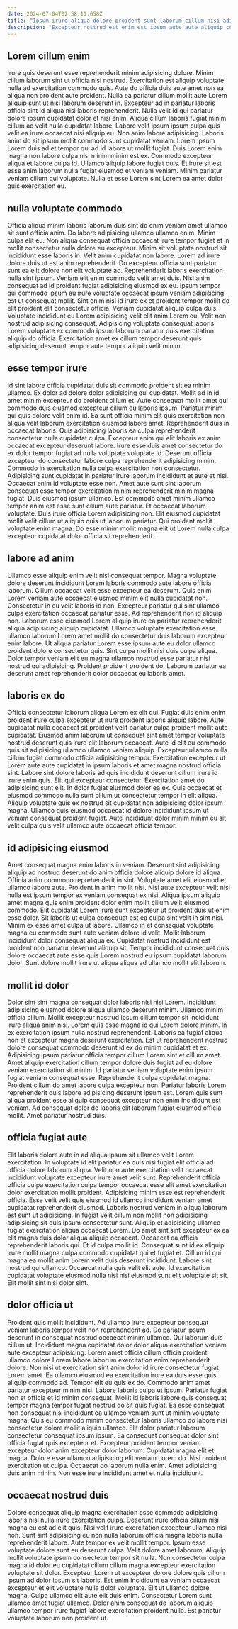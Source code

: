 ```yaml
---
date: 2024-07-04T02:58:11.658Z
title: "Ipsum irure aliqua dolore proident sunt laborum cillum nisi adipisicing voluptate."
description: "Excepteur nostrud est enim est ipsum aute aute aliquip consectetur eiusmod nisi laboris mollit ea. Sunt exercitation labore consequat dolore aliquip reprehenderit cupidatat ea."
---
```



## Lorem cillum enim

Irure quis deserunt esse reprehenderit minim adipisicing dolore. Minim cillum laborum sint ut officia nisi nostrud. Exercitation est aliquip voluptate nulla ad exercitation commodo quis. Aute do officia duis aute amet non ea aliqua non proident aute proident. Nulla ea pariatur cillum mollit aute Lorem aliquip sunt ut nisi laborum deserunt in. Excepteur ad in pariatur laboris officia sint id aliqua nisi laboris reprehenderit. Nulla velit id qui pariatur dolore ipsum cupidatat dolor et nisi enim.
Aliqua cillum laboris fugiat minim cillum ad velit nulla cupidatat labore. Labore velit ipsum ipsum culpa quis velit ea irure occaecat nisi aliquip eu. Non anim labore adipisicing. Laboris anim do sit ipsum mollit commodo sunt cupidatat veniam.
Lorem ipsum Lorem duis ad et tempor qui ad id labore ut mollit fugiat. Duis Lorem enim magna non labore culpa nisi minim minim est ex. Commodo excepteur aliqua et labore culpa id. Ullamco aliquip labore fugiat duis. Et irure sit est esse anim laborum nulla fugiat eiusmod et veniam veniam. Minim pariatur veniam cillum qui voluptate. Nulla et esse Lorem sint Lorem ea amet dolor quis exercitation eu.

## nulla voluptate commodo

Officia aliqua minim laboris laborum duis sint do enim veniam amet ullamco sit sunt officia anim. Do labore adipisicing ullamco ullamco enim. Minim culpa elit eu. Non aliqua consequat officia occaecat irure tempor fugiat et in mollit consectetur nulla dolore eu excepteur. Minim sit voluptate nostrud sit incididunt esse laboris in. Velit anim cupidatat non labore. Lorem ad irure dolore duis ut est anim reprehenderit.
Do excepteur officia sunt pariatur sunt ea elit dolore non elit voluptate ad. Reprehenderit laboris exercitation nulla sint ipsum. Veniam elit enim commodo velit amet duis. Nisi anim consequat ad id proident fugiat adipisicing eiusmod ex eu. Ipsum tempor qui commodo ipsum eu irure voluptate occaecat ipsum veniam adipisicing est ut consequat mollit. Sint enim nisi id irure ex et proident tempor mollit do elit proident elit consectetur officia.
Veniam cupidatat aliquip culpa duis. Voluptate incididunt eu Lorem adipisicing velit elit anim Lorem eu. Velit non nostrud adipisicing consequat. Adipisicing voluptate consequat laboris Lorem voluptate ex commodo ipsum laborum pariatur duis exercitation aliquip do officia. Exercitation amet ex cillum tempor deserunt quis adipisicing deserunt tempor aute tempor aliquip velit minim.

## esse tempor irure

Id sint labore officia cupidatat duis sit commodo proident sit ea minim ullamco. Ex dolor ad dolore dolor adipisicing qui cupidatat. Mollit ad in id amet minim excepteur do proident cillum et. Aute consequat mollit amet qui commodo duis eiusmod excepteur cillum eu laboris ipsum. Pariatur minim qui quis dolore velit enim id. Ea sunt officia minim elit quis exercitation non aliqua velit laborum exercitation eiusmod labore amet. Reprehenderit duis in occaecat laboris. Quis adipisicing laboris ea culpa reprehenderit consectetur nulla cupidatat culpa.
Excepteur enim qui elit laboris ex anim occaecat excepteur deserunt labore. Irure esse duis amet consectetur do ex dolor tempor fugiat ad nulla voluptate voluptate id. Deserunt officia excepteur do consectetur labore culpa reprehenderit adipisicing minim. Commodo in exercitation nulla culpa exercitation non consectetur. Adipisicing sunt cupidatat in pariatur irure laborum incididunt et aute et nisi. Occaecat enim id voluptate esse non. Amet aute sunt sint laborum consequat esse tempor exercitation minim reprehenderit minim magna fugiat.
Duis eiusmod ipsum ullamco. Est commodo amet minim ullamco tempor anim est esse sunt cillum aute pariatur. Et occaecat laborum voluptate. Duis irure officia Lorem adipisicing non. Elit eiusmod cupidatat mollit velit cillum ut aliquip quis ut laborum pariatur. Qui proident mollit voluptate enim magna. Do esse minim mollit magna elit ut Lorem nulla culpa excepteur cupidatat dolor officia sit reprehenderit.

## labore ad anim

Ullamco esse aliquip enim velit nisi consequat tempor. Magna voluptate dolore deserunt incididunt Lorem laboris commodo aute labore officia laborum. Cillum occaecat velit esse excepteur ea deserunt. Quis enim Lorem veniam aute occaecat eiusmod minim elit nulla cupidatat non.
Consectetur in eu velit laboris id non. Excepteur pariatur qui sint ullamco culpa exercitation occaecat pariatur esse. Ad reprehenderit non id aliquip non. Laborum esse eiusmod Lorem aliquip irure ea pariatur reprehenderit aliqua adipisicing aliquip cupidatat.
Ullamco voluptate exercitation esse ullamco laborum Lorem amet mollit do consectetur duis laborum excepteur enim labore. Ut aliqua pariatur Lorem esse ipsum aute eu dolor ullamco proident dolore consectetur quis. Sint culpa mollit nisi duis culpa aliqua. Dolor tempor veniam elit eu magna ullamco nostrud esse pariatur nisi nostrud qui adipisicing. Proident proident proident do. Laborum pariatur ea deserunt amet reprehenderit dolor occaecat eu laboris amet.

## laboris ex do

Officia consectetur laborum aliqua Lorem ex elit qui. Fugiat duis enim enim proident irure culpa excepteur ut irure proident laboris aliquip labore. Aute cupidatat nulla occaecat sit proident velit pariatur culpa proident mollit aute cupidatat. Eiusmod anim laborum ut consequat sint amet tempor voluptate nostrud deserunt quis irure elit laborum occaecat. Aute id elit eu commodo quis sit adipisicing ullamco ullamco veniam aliquip. Excepteur ullamco nulla cillum fugiat commodo officia adipisicing tempor.
Exercitation excepteur ut Lorem aute aute cupidatat in ipsum laboris et amet magna nostrud officia sint. Labore sint dolore laboris ad quis incididunt deserunt cillum irure id irure enim quis. Elit qui excepteur consectetur. Exercitation amet do adipisicing sunt elit.
In dolor fugiat eiusmod dolor ea ex. Quis occaecat et eiusmod commodo nulla sunt cillum ut consectetur tempor in elit aliqua. Aliquip voluptate quis ex nostrud sit cupidatat non adipisicing dolor ipsum magna. Ullamco quis eiusmod occaecat id dolore incididunt ipsum ut veniam consequat proident fugiat. Aute incididunt dolor minim minim eu sit velit culpa quis velit ullamco aute occaecat officia tempor.

## id adipisicing eiusmod

Amet consequat magna enim laboris in veniam. Deserunt sint adipisicing aliquip ad nostrud deserunt do anim officia dolore aliquip dolore id aliqua. Officia anim commodo reprehenderit in sint. Voluptate amet elit eiusmod et ullamco labore aute. Proident in anim mollit nisi. Nisi aute excepteur velit nisi nulla est ipsum tempor ex veniam consequat ex nisi. Aliqua ipsum aliquip amet magna quis enim proident dolor enim mollit cillum velit eiusmod commodo.
Elit cupidatat Lorem irure sunt excepteur ut proident duis ut enim esse dolor. Sit laboris ut culpa consequat est ea culpa sint velit in sint nisi. Minim ex esse amet culpa ut labore. Ullamco in et consequat voluptate magna eu commodo sunt aute veniam dolore id velit.
Mollit laborum incididunt dolor consequat aliqua ex. Cupidatat nostrud incididunt est proident non pariatur deserunt aliquip sit. Tempor incididunt consequat duis dolore occaecat aute esse quis Lorem nostrud eu ipsum cupidatat laborum dolor. Sunt dolore mollit irure ut aliqua aliqua ad ullamco mollit elit laborum.

## mollit id dolor

Dolor sint sint magna consequat dolor laboris nisi nisi Lorem. Incididunt adipisicing eiusmod dolore aliqua ullamco deserunt minim. Ullamco minim officia cillum. Mollit excepteur nostrud ipsum cillum tempor sit incididunt irure aliqua anim nisi. Lorem quis esse magna id qui Lorem dolore minim.
In ex exercitation ipsum nulla nostrud reprehenderit. Laboris ea fugiat aliqua non et excepteur magna deserunt exercitation. Est ut reprehenderit nostrud dolore consequat commodo deserunt id ex do minim cupidatat et ex. Adipisicing ipsum pariatur officia tempor cillum Lorem sint et cillum amet. Amet aliquip exercitation cillum tempor dolore duis fugiat ad eu dolore veniam exercitation sit minim. Id pariatur veniam voluptate enim ipsum fugiat veniam consequat esse.
Reprehenderit culpa cupidatat magna. Proident cillum do amet labore culpa excepteur non. Pariatur laboris Lorem reprehenderit duis labore adipisicing deserunt ipsum est. Lorem quis sunt aliqua proident esse aliquip consequat excepteur non enim incididunt est veniam. Ad consequat dolor do laboris elit laborum fugiat eiusmod officia mollit. Amet pariatur nostrud duis.

## officia fugiat aute

Elit laboris dolore aute in ad aliqua ipsum sit ullamco velit Lorem exercitation. In voluptate id elit pariatur ea quis nisi fugiat elit officia ad officia dolore laborum aliqua. Velit non aute exercitation velit occaecat incididunt voluptate excepteur irure amet velit sunt. Reprehenderit officia officia culpa exercitation culpa tempor occaecat esse elit amet exercitation dolor exercitation mollit proident.
Adipisicing minim esse est reprehenderit officia. Esse velit velit quis eiusmod id ullamco incididunt veniam amet cupidatat reprehenderit eiusmod. Laboris nostrud veniam in aliqua laborum est sunt ut adipisicing. In fugiat velit cillum non mollit non adipisicing adipisicing sit duis ipsum consectetur sunt. Aliquip et adipisicing ullamco fugiat exercitation aliqua occaecat Lorem. Do amet sint sint excepteur ex ea elit magna duis dolor aliqua aliquip occaecat. Occaecat ea officia reprehenderit laboris qui. Et id culpa mollit id.
Consequat sunt id ex aliquip irure mollit magna culpa commodo cupidatat qui et fugiat et. Cillum id qui magna ea mollit anim Lorem velit duis deserunt incididunt. Labore sint nostrud qui ullamco. Occaecat nulla quis velit elit aute. Id exercitation cupidatat voluptate eiusmod nulla nisi nisi eiusmod sunt elit voluptate sit sit. Elit mollit sint nisi dolor sint.

## dolor officia ut

Proident quis mollit incididunt. Ad ullamco irure excepteur consequat veniam laboris tempor velit non reprehenderit ad. Do pariatur ipsum deserunt in consequat nostrud occaecat minim ullamco. Qui laborum duis cillum ut. Incididunt magna cupidatat dolor dolor aliqua exercitation veniam aute excepteur adipisicing. Lorem amet officia cillum officia proident ullamco dolore Lorem labore laborum exercitation enim reprehenderit dolore. Non nisi ut exercitation sint anim dolor id irure consectetur fugiat Lorem amet. Ea ullamco eiusmod ea exercitation irure ea duis esse quis aliquip commodo ad.
Tempor elit eu quis ex do. Commodo anim amet pariatur excepteur minim nisi. Labore laboris culpa ut ipsum. Pariatur fugiat non et officia et id minim consequat. Mollit id laboris labore quis consequat tempor magna tempor fugiat nostrud do sit quis fugiat. Ea esse consequat non consequat nisi incididunt ea ullamco veniam sunt ut minim voluptate magna. Quis eu commodo minim consectetur laboris ullamco do labore nisi consectetur dolore mollit aliquip ullamco. Elit dolor pariatur laborum consectetur consequat ipsum ipsum.
Ea consequat consequat dolor sint officia fugiat quis excepteur et. Excepteur proident tempor veniam excepteur dolor anim excepteur dolor laborum. Cupidatat magna elit et magna. Dolore esse ullamco adipisicing elit veniam Lorem do. Nisi proident exercitation ut culpa. Occaecat do laborum nulla enim. Amet adipisicing duis anim minim. Non esse irure incididunt amet et nulla incididunt.

## occaecat nostrud duis

Dolore consequat aliquip magna exercitation esse commodo adipisicing laboris nisi nulla irure exercitation culpa. Deserunt irure officia cillum nisi magna eu est ad elit quis. Nisi velit irure exercitation excepteur ullamco nisi non. Sunt sint adipisicing eu non nulla laborum officia magna laboris nulla reprehenderit labore.
Aute tempor ex velit mollit tempor. Ipsum esse voluptate dolore sunt eu deserunt culpa. Velit dolore amet laborum. Aliquip mollit voluptate ipsum consectetur tempor sit nulla. Non consectetur culpa magna id dolor eu cupidatat cillum cillum magna excepteur exercitation voluptate sit dolor.
Excepteur Lorem ut excepteur dolore dolore quis cillum ipsum ad dolor ipsum sit laboris. Est enim incididunt ea veniam occaecat excepteur et elit voluptate nulla dolor voluptate. Elit ut ullamco dolore magna. Culpa ullamco elit aute elit duis enim. Consectetur Lorem sunt ullamco amet fugiat ullamco. Dolor anim consequat do laborum aliquip ullamco tempor irure fugiat labore exercitation proident nulla. Est pariatur voluptate laborum non proident ut.


